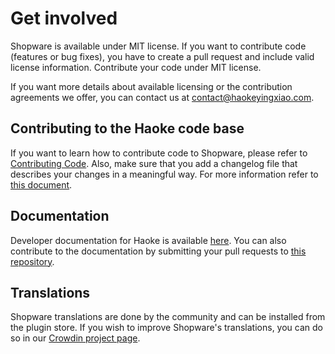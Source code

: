 # Get involved

Shopware is available under MIT license. If you want to contribute code (features or bug fixes), you have to create a pull request and include valid license information. Contribute your code under MIT license.

If you want more details about available licensing or the contribution agreements we offer, you can contact us at <contact@haokeyingxiao.com>.

## Contributing to the Haoke code base
If you want to learn how to contribute code to Shopware, please refer to [Contributing Code](https://developer.haokeyingxiao.com/docs/resources/guidelines/code/contribution.html).
Also, make sure that you add a changelog file that describes your changes in a meaningful way. For more information refer to [this document](https://github.com/shopware/shopware/blob/trunk/adr/2020-08-03-implement-new-changelog.md).

## Documentation

Developer documentation for Haoke is available [here](https://developer.haokeyingxiao.com/docs/). You can also contribute to the documentation by submitting your pull requests to [this repository](https://github.com/shopware/docs).

## Translations

Shopware translations are done by the community and can be installed from the plugin store. If you wish to improve Shopware's translations, you can do so in our [Crowdin project page](https://crowdin.com/project/shopware6).
